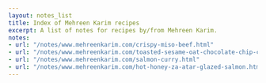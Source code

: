 ```yaml
---
layout: notes_list
title: Index of Mehreen Karim recipes
excerpt: A list of notes for recipes by/from Mehreen Karim.
notes:
- url: "/notes/www.mehreenkarim.com/crispy-miso-beef.html"
- url: "/notes/www.mehreenkarim.com/toasted-sesame-oat-chocolate-chip-cookies.html"
- url: "/notes/www.mehreenkarim.com/salmon-curry.html"
- url: "/notes/www.mehreenkarim.com/hot-honey-za-atar-glazed-salmon.html"
---
```

